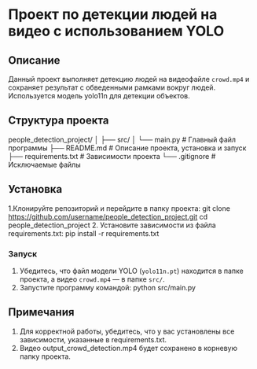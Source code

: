 # Проект по детекции людей на видео с использованием YOLO

## Описание

Данный проект выполняет детекцию людей на видеофайле `crowd.mp4` и сохраняет результат с обведенными рамками вокруг людей. Используется модель yolo11n для детекции объектов.

## Структура проекта

people_detection_project/
│
├── src/
│   └── main.py                # Главный файл программы
├── README.md                  # Описание проекта, установка и запуск
├── requirements.txt           # Зависимости проекта
└── .gitignore                 # Исключаемые файлы
   
## Установка

1.Клонируйте репозиторий и перейдите в папку проекта:
   git clone https://github.com/username/people_detection_project.git
   cd people_detection_project
2. Установите зависимости из файла requirements.txt:
  pip install -r requirements.txt
  
### Запуск

1. Убедитесь, что файл модели YOLO (`yolo11n.pt`) находится в папке проекта, а видео `crowd.mp4` — в папке `src/`.
2. Запустите программу командой:
   python src/main.py

## Примечания

1. Для корректной работы, убедитесь, что у вас установлены все зависимости, указанные в requirements.txt.
2. Видео output_crowd_detection.mp4 будет сохранено в корневую папку проекта.



   


